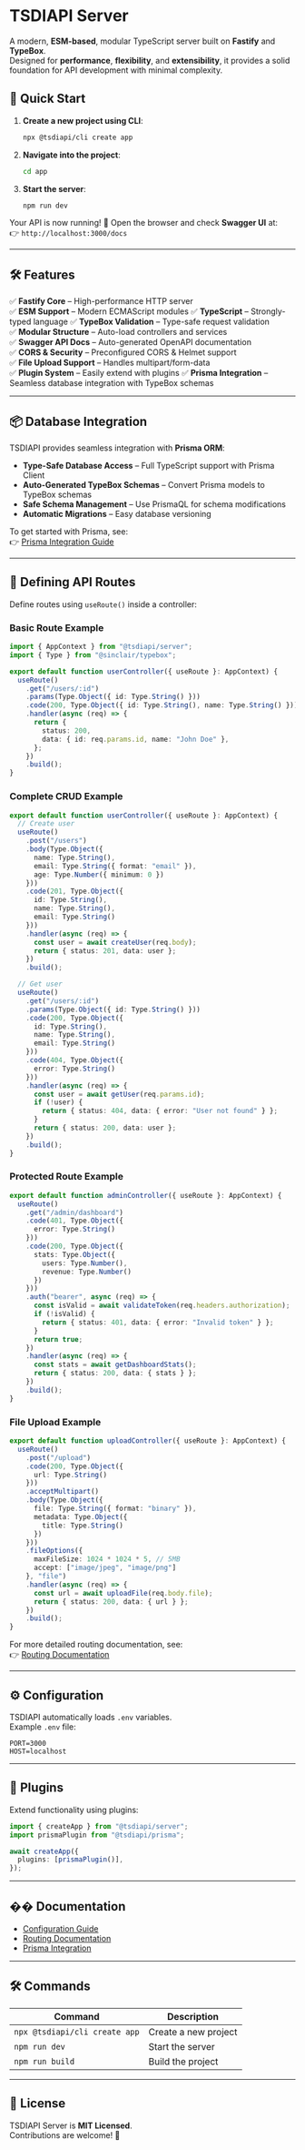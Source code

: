 # TSDIAPI Server

A modern, **ESM-based**, modular TypeScript server built on **Fastify** and **TypeBox**.  
Designed for **performance**, **flexibility**, and **extensibility**, it provides a solid foundation for API development with minimal complexity.

## 🚀 Quick Start

1. **Create a new project using CLI**:

   ```bash
   npx @tsdiapi/cli create app
   ```

2. **Navigate into the project**:

   ```bash
   cd app
   ```

3. **Start the server**:
   ```bash
   npm run dev
   ```

Your API is now running! 🎉 Open the browser and check **Swagger UI** at:  
👉 `http://localhost:3000/docs`

---

## 🛠 Features

✅ **Fastify Core** – High-performance HTTP server  
✅ **ESM Support** – Modern ECMAScript modules
✅ **TypeScript** – Strongly-typed language
✅ **TypeBox Validation** – Type-safe request validation  
✅ **Modular Structure** – Auto-load controllers and services  
✅ **Swagger API Docs** – Auto-generated OpenAPI documentation  
✅ **CORS & Security** – Preconfigured CORS & Helmet support  
✅ **File Upload Support** – Handles multipart/form-data  
✅ **Plugin System** – Easily extend with plugins
✅ **Prisma Integration** – Seamless database integration with TypeBox schemas

---

## 📦 Database Integration

TSDIAPI provides seamless integration with **Prisma ORM**:

- **Type-Safe Database Access** – Full TypeScript support with Prisma Client
- **Auto-Generated TypeBox Schemas** – Convert Prisma models to TypeBox schemas
- **Safe Schema Management** – Use PrismaQL for schema modifications
- **Automatic Migrations** – Easy database versioning

To get started with Prisma, see:  
👉 [Prisma Integration Guide](./readme.prisma.md)

---

## 🎯 Defining API Routes

Define routes using `useRoute()` inside a controller:

### Basic Route Example
```ts
import { AppContext } from "@tsdiapi/server";
import { Type } from "@sinclair/typebox";

export default function userController({ useRoute }: AppContext) {
  useRoute()
    .get("/users/:id")
    .params(Type.Object({ id: Type.String() }))
    .code(200, Type.Object({ id: Type.String(), name: Type.String() }))
    .handler(async (req) => {
      return {
        status: 200,
        data: { id: req.params.id, name: "John Doe" },
      };
    })
    .build();
}
```

### Complete CRUD Example
```ts
export default function userController({ useRoute }: AppContext) {
  // Create user
  useRoute()
    .post("/users")
    .body(Type.Object({
      name: Type.String(),
      email: Type.String({ format: "email" }),
      age: Type.Number({ minimum: 0 })
    }))
    .code(201, Type.Object({
      id: Type.String(),
      name: Type.String(),
      email: Type.String()
    }))
    .handler(async (req) => {
      const user = await createUser(req.body);
      return { status: 201, data: user };
    })
    .build();

  // Get user
  useRoute()
    .get("/users/:id")
    .params(Type.Object({ id: Type.String() }))
    .code(200, Type.Object({
      id: Type.String(),
      name: Type.String(),
      email: Type.String()
    }))
    .code(404, Type.Object({
      error: Type.String()
    }))
    .handler(async (req) => {
      const user = await getUser(req.params.id);
      if (!user) {
        return { status: 404, data: { error: "User not found" } };
      }
      return { status: 200, data: user };
    })
    .build();
}
```

### Protected Route Example
```ts
export default function adminController({ useRoute }: AppContext) {
  useRoute()
    .get("/admin/dashboard")
    .code(401, Type.Object({
      error: Type.String()
    }))
    .code(200, Type.Object({
      stats: Type.Object({
        users: Type.Number(),
        revenue: Type.Number()
      })
    }))
    .auth("bearer", async (req) => {
      const isValid = await validateToken(req.headers.authorization);
      if (!isValid) {
        return { status: 401, data: { error: "Invalid token" } };
      }
      return true;
    })
    .handler(async (req) => {
      const stats = await getDashboardStats();
      return { status: 200, data: { stats } };
    })
    .build();
}
```

### File Upload Example
```ts
export default function uploadController({ useRoute }: AppContext) {
  useRoute()
    .post("/upload")
    .code(200, Type.Object({
      url: Type.String()
    }))
    .acceptMultipart()
    .body(Type.Object({
      file: Type.String({ format: "binary" }),
      metadata: Type.Object({
        title: Type.String()
      })
    }))
    .fileOptions({
      maxFileSize: 1024 * 1024 * 5, // 5MB
      accept: ["image/jpeg", "image/png"]
    }, "file")
    .handler(async (req) => {
      const url = await uploadFile(req.body.file);
      return { status: 200, data: { url } };
    })
    .build();
}
```

For more detailed routing documentation, see:  
👉 [Routing Documentation](./readme.routing.md)

---

## ⚙️ Configuration

TSDIAPI automatically loads `.env` variables.  
Example `.env` file:

```
PORT=3000
HOST=localhost
```

---

## 🔌 Plugins

Extend functionality using plugins:

```ts
import { createApp } from "@tsdiapi/server";
import prismaPlugin from "@tsdiapi/prisma";

await createApp({
  plugins: [prismaPlugin()],
});
```

---

## �� Documentation

- [Configuration Guide](./readme.createapp.md)
- [Routing Documentation](./readme.routing.md)
- [Prisma Integration](./readme.prisma.md)

---

## 🛠 Commands

| Command                       | Description          |
| ----------------------------- | -------------------- |
| `npx @tsdiapi/cli create app` | Create a new project |
| `npm run dev`                 | Start the server     |
| `npm run build`               | Build the project    |

---

## 📜 License

TSDIAPI Server is **MIT Licensed**.  
Contributions are welcome! 🚀
